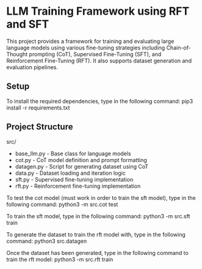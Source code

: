 # LLM Training Framework using RFT and SFT 

This project provides a framework for training and evaluating large language models using various fine-tuning strategies including Chain-of-Thought prompting (CoT), Supervised Fine-Tuning (SFT), and Reinforcement Fine-Tuning (RFT). It also supports dataset generation and evaluation pipelines.

## Setup

To install the required dependencies, type in the following command:
pip3 install -r requirements.txt

## Project Structure


src/
- base_llm.py           - Base class for language models
- cot.py                - CoT model definition and prompt formatting
- datagen.py            - Script for generating dataset using CoT
- data.py               - Dataset loading and iteration logic
- sft.py                - Supervised fine-tuning implementation
- rft.py                - Reinforcement fine-tuning implementation













To test the cot model (must work in order to train the sft model), type in the following command:
python3 -m src.cot test


To train the sft model, type in the following command: 
python3 -m src.sft train

To generate the dataset to train the rft model with, type in the following command:
python3 src.datagen

Once the dataset has been generated, type in the following command to train the rft model:
python3 -m src.rft train
